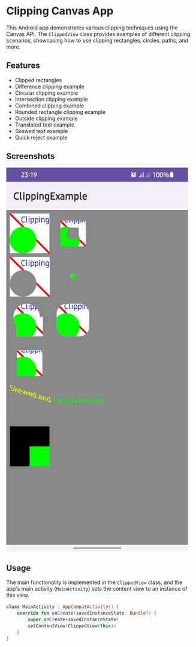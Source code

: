 # Clipping Canvas App

This Android app demonstrates various clipping techniques using the Canvas API. The `ClippedView` class provides examples of different clipping scenarios, showcasing how to use clipping rectangles, circles, paths, and more.

## Features

- Clipped rectangles
- Difference clipping example
- Circular clipping example
- Intersection clipping example
- Combined clipping example
- Rounded rectangle clipping example
- Outside clipping example
- Translated text example
- Skewed text example
- Quick reject example

## Screenshots

![Screenshot 1](app/src/main/res/screenshots/clipping1.jpg)

## Usage

The main functionality is implemented in the `ClippedView` class, and the app's main activity (`MainActivity`) sets the content view to an instance of this view.

```kotlin
class MainActivity : AppCompatActivity() {
    override fun onCreate(savedInstanceState: Bundle?) {
        super.onCreate(savedInstanceState)
        setContentView(ClippedView(this))
    }
}
